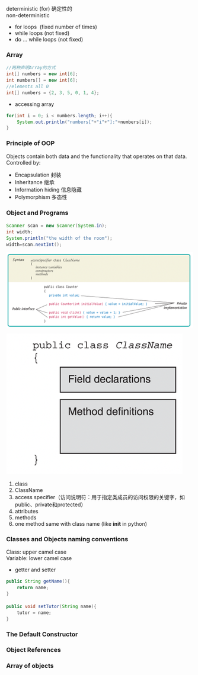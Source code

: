 deterministic (for) 确定性的  
non-deterministic  
- for loops  (fixed number of times)
- while loops (not fixed)
- do ... while loops (not fixed)
### Array
```Java
//两种声明Array的方式
int[] numbers = new int[6];
int numbers[] = new int[6];
//elements all 0
int[] numbers = {2, 3, 5, 0, 1, 4};
```
- accessing array  
```Java
for(int i = 0; i < numbers.length; i++){
	System.out.println("numbers["+"i"+"]:"+numbers[i]);
}
```
### Principle of OOP
Objects contain both data and the functionality that operates on that data.  
Controlled by:
- Encapsulation 封装
- Inheritance 继承
- Information hiding 信息隐藏
- Polymorphism 多态性
### Object and Programs

```Java
Scanner scan = new Scanner(System.in);
int width;
System.println("the width of the room");
width=scan.nextInt();
```

![image](00dceac433364c7f8e6702c799cc2e3c_23bfcd39f262a509f63ed5150b878e9f.png)

![image](00dceac433364c7f8e6702c799cc2e3c_74f4a50d26c16f93378a4801a54eb169.png)

1. class
2. ClassName
3. access specifier（访问说明符：用于指定类成员的访问权限的关键字，如public、private和protected）
4. attributes
5. methods
6. one method same with class name (like __init__ in python)

### Classes and Objects naming conventions
Class: upper camel case  
Variable: lower camel case
- getter and setter

```Java
public String getName(){
	return name;
}

public void setTutor(String name){
	tutor = name;
}
```

### The Default Constructor

### Object References

### Array of objects
